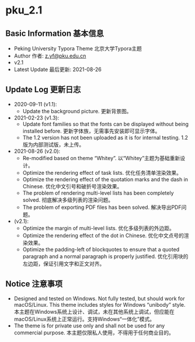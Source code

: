 # pku_2.1

## Basic Information 基本信息

* Peking University Typora Theme 北京大学Typora主题
* Author 作者: z.yf@pku.edu.cn
* v2.1
* Latest Update 最后更新: 2021-08-26

## Update Log 更新日志

* 2020-09-11 (v1.1):
  * Update the background picture. 更新背景图。
* 2021-02-23 (v1.3):
  * Update font families so that the fonts can be displayed without being installed before. 更新字体族，无需事先安装即可显示字体。
  * The 1.2 version has not been uploaded as it is for internal testing. 1.2版为内部测试版，未上传。
* 2021-08-26 (v2.0):
  * Re-modified based on theme “Whitey”. 以“Whitey”主题为基础重新设计。
  * Optimize the rendering effect of task lists. 优化任务清单渲染效果。
  * Optimize the rendering effect of the quotation marks and the dash in Chinese. 优化中文引号和破折号渲染效果。
  * The problem of rendering multi-level lists has been completely solved. 彻底解决多级列表的渲染问题。
  * The problem of exporting PDF files has been solved. 解决导出PDF问题。
* (v2.1):
  * Optimize the margin of multi-level lists. 优化多级列表的外边距。
  * Optimize the rendering effect of the dot in Chinese. 优化中文点号的渲染效果。
  * Optimize the padding-left of blockquotes to ensure that a quoted paragraph and a normal paragraph is properly justified. 优化引用块的左边距，保证引用文字和正文对齐。

## Notice 注意事项

* Designed and tested on Windows. Not fully tested, but should work for macOS/Linux. This theme includes styles for Windows “unibody” style. 本主题在Windows系统上设计、调试，未在其他系统上调试，但应能在macOS/Linux系统上正常运行。支持Windows“一体化”模式。
* The theme is for private use only and shall not be used for any commercial purpose. 本主题仅限私人使用，不得用于任何商业目的。
